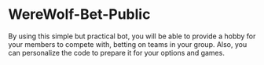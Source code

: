 # WereWolf-Bet-Public
By using this simple but practical bot, you will be able to provide a hobby for your members to compete with, betting on teams in your group.
Also, you can personalize the code to prepare it for your options and games.
